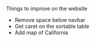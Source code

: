 Things to improve on the website

 - Remove space below navbar
 - Get caret on the sortable table
 - Add map of California
